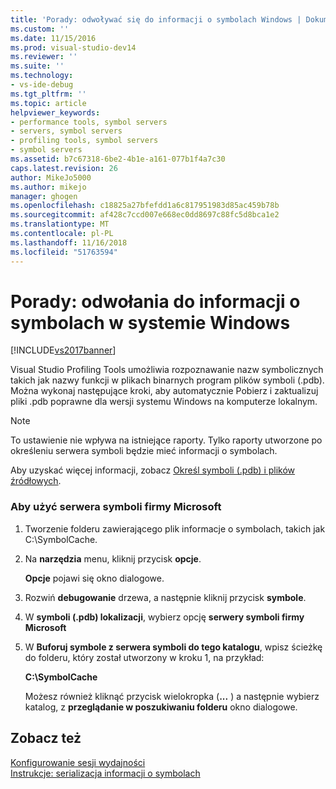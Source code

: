 ```yaml
---
title: 'Porady: odwoływać się do informacji o symbolach Windows | Dokumentacja firmy Microsoft'
ms.custom: ''
ms.date: 11/15/2016
ms.prod: visual-studio-dev14
ms.reviewer: ''
ms.suite: ''
ms.technology:
- vs-ide-debug
ms.tgt_pltfrm: ''
ms.topic: article
helpviewer_keywords:
- performance tools, symbol servers
- servers, symbol servers
- profiling tools, symbol servers
- symbol servers
ms.assetid: b7c67318-6be2-4b1e-a161-077b1f4a7c30
caps.latest.revision: 26
author: MikeJo5000
ms.author: mikejo
manager: ghogen
ms.openlocfilehash: c18825a27bfefdd1a6c817951983d85ac459b78b
ms.sourcegitcommit: af428c7ccd007e668ec0dd8697c88fc5d8bca1e2
ms.translationtype: MT
ms.contentlocale: pl-PL
ms.lasthandoff: 11/16/2018
ms.locfileid: "51763594"
---
```

# <a name="how-to-reference-windows-symbol-information"></a>Porady: odwołania do informacji o symbolach w systemie Windows
[!INCLUDE[vs2017banner](../includes/vs2017banner.md)]

Visual Studio Profiling Tools umożliwia rozpoznawanie nazw symbolicznych takich jak nazwy funkcji w plikach binarnych program plików symboli (.pdb). Można wykonaj następujące kroki, aby automatycznie Pobierz i zaktualizuj pliki .pdb poprawne dla wersji systemu Windows na komputerze lokalnym.  
  
> [!NOTE]
>  To ustawienie nie wpływa na istniejące raporty. Tylko raporty utworzone po określeniu serwera symboli będzie mieć informacji o symbolach.  
  
 Aby uzyskać więcej informacji, zobacz [Określ symboli (.pdb) i plików źródłowych](../debugger/specify-symbol-dot-pdb-and-source-files-in-the-visual-studio-debugger.md).  
  
### <a name="to-use-the-microsoft-symbol-server"></a>Aby użyć serwera symboli firmy Microsoft  
  
1.  Tworzenie folderu zawierającego plik informacje o symbolach, takich jak C:\SymbolCache.  
  
2.  Na **narzędzia** menu, kliknij przycisk **opcje**.  
  
     **Opcje** pojawi się okno dialogowe.  
  
3.  Rozwiń **debugowanie** drzewa, a następnie kliknij przycisk **symbole**.  
  
4.  W **symboli (.pdb) lokalizacji**, wybierz opcję **serwery symboli firmy Microsoft**  
  
5.  W **Buforuj symbole z serwera symboli do tego katalogu**, wpisz ścieżkę do folderu, który został utworzony w kroku 1, na przykład:  
  
     **C:\SymbolCache**  
  
     Możesz również kliknąć przycisk wielokropka (**...** ) a następnie wybierz katalog, z **przeglądanie w poszukiwaniu folderu** okno dialogowe.  
  
## <a name="see-also"></a>Zobacz też  
 [Konfigurowanie sesji wydajności](../profiling/configuring-performance-sessions.md)   
 [Instrukcje: serializacja informacji o symbolach](../profiling/how-to-serialize-symbol-information.md)




